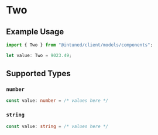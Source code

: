 # Two

## Example Usage

```typescript
import { Two } from "@intuned/client/models/components";

let value: Two = 9023.49;
```

## Supported Types

### `number`

```typescript
const value: number = /* values here */
```

### `string`

```typescript
const value: string = /* values here */
```

